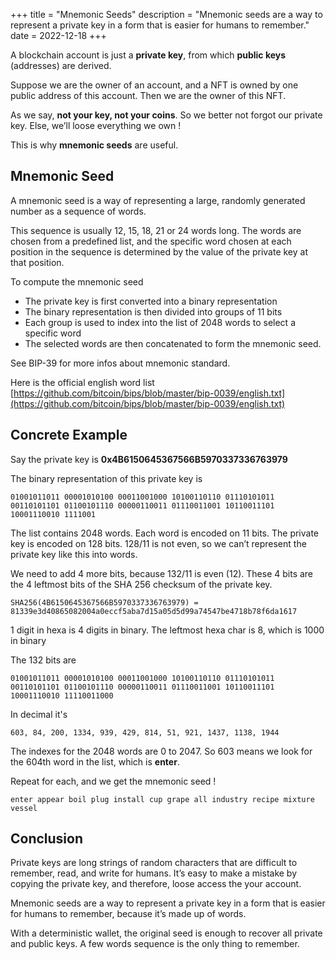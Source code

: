 +++
title = "Mnemonic Seeds"
description = "Mnemonic seeds are a way to represent a private key in a form that is easier for humans to remember."
date = 2022-12-18
+++

A blockchain account is just a **private key**, from which
**public keys** (addresses) are derived.

Suppose we are the owner of an account, and a NFT is owned by one
public address of this account. Then we are the owner of this NFT.

As we say, **not your key, not your coins**. So we better not
forgot our private key. Else, we’ll loose everything we own !

This is why **mnemonic seeds** are useful.

## Mnemonic Seed

A mnemonic seed is a way of representing a large, randomly generated
number as a sequence of words.

This sequence is usually 12, 15, 18, 21 or 24 words long. The words
are chosen from a predefined list, and the specific word chosen at
each position in the sequence is determined by the value of the
private key at that position.

To compute the mnemonic seed

- The private key is first converted into a binary representation
- The binary representation is then divided into groups of 11 bits
- Each group is used to index into the list of 2048 words to select
  a specific word
- The selected words are then concatenated to form the mnemonic
  seed.

See BIP-39 for more infos about mnemonic standard.

Here is the official english word list [https://github.com/bitcoin/bips/blob/master/bip-0039/english.txt](https://github.com/bitcoin/bips/blob/master/bip-0039/english.txt)

## Concrete Example

Say the private key is **0x4B6150645367566B5970337336763979**

The binary representation of this private key is

```
01001011011 00001010100 00011001000 10100110110 01110101011
00110101101 01100101110 00000110011 01110011001 10110011101
10001110010 1111001
```

The list contains 2048 words. Each word is encoded on 11 bits. The
private key is encoded on 128 bits. 128/11 is not even, so we can’t
represent the private key like this into words.

We need to add 4 more bits, because 132/11 is even (12). These 4 bits
are the 4 leftmost bits of the SHA 256 checksum of the private key.

```
SHA256(4B6150645367566B5970337336763979) = 81339e3d40865082004a0eccf5aba7d15a05d5d99a74547be4718b78f6da1617
```

1 digit in hexa is 4 digits in binary. The leftmost hexa char is 8,
which is 1000 in binary

The 132 bits are

```
01001011011 00001010100 00011001000 10100110110 01110101011
00110101101 01100101110 00000110011 01110011001 10110011101
10001110010 11110011000
```

In decimal it's

```
603, 84, 200, 1334, 939, 429, 814, 51, 921, 1437, 1138, 1944
```

The indexes for the 2048 words are 0 to 2047. So 603 means we look for
the 604th word in the list, which is **enter**.

Repeat for each, and we get the mnemonic seed !

```
enter appear boil plug install cup grape all industry recipe mixture vessel
```

## Conclusion

Private keys are long strings of random characters that are difficult
to remember, read, and write for humans. It’s easy to make a mistake
by copying the private key, and therefore, loose access the your
account.

Mnemonic seeds are a way to represent a private key in a form that is
easier for humans to remember, because it’s made up of words.

With a deterministic wallet, the original seed is enough to recover
all private and public keys. A few words sequence is the only thing to
remember.
